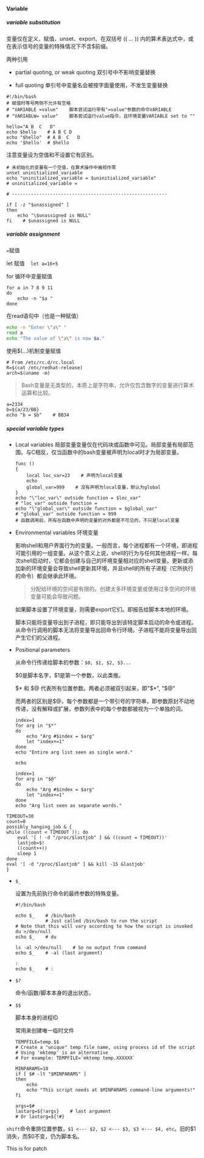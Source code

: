 #### Variable

##### variable substitution

变量仅在定义、赋值、unset、export、在双括号 (( ... )) 内的算术表达式中，或在表示信号的变量的特殊情况下不含$前缀。

两种引用

- partial quoting, or weak quoting  双引号中不影响变量替换

- full quoting  单引号中变量名会被按字面量使用，不发生变量替换

```shell
#!/bin/bash
# 赋值时等号两侧不允许有空格
# "VARIABLE =value"    脚本尝试运行带有"=value"参数的命令VARIABLE
# "VARIABLW= value"    脚本尝试运行value指令，且环境变量VARIABLE set to ""

hello="A B  C   D"
echo $hello    # A B C D
echo "$hello"  # A B  C   D
echo '$hello'  # $hello
```

注意变量设为空值和不设置它有区别。

```shell
# 未初始化的变量有一个空值，在算术操作中被视作零
unset uninitialized_variable
echo "uninitialized_variable = $uninitialized_variable"
# uninitialized_variable = 

# ---------------------------------------------------------

if [ -z "$unassigned" ]
then
    echo "\$unassigned is NULL"
fi    # $unassigned is NULL
```

##### variable assignment

`=`赋值

let 赋值    `let a=16+5`

for 循环中变量赋值

```shell
for a in 7 8 9 11
do
    echo -n "$a "
done
```

在read语句中（也是一种赋值）

```bash
echo -n "Enter \"a\" "
read a
echo "The value of \"a\" is now $a."
```

使用$(...)机制变量赋值

```shell
# From /etc/rc.d/rc.local
R=$(cat /etc/redhat-release)
arch=$(uname -m)
```

> Bash变量是无类型的，本质上是字符串，允许仅包含数字的变量进行算术运算和比较。

```shell
a=2334
b=${a/23/BB}
echo "b = $b"    # BB34
```

##### special variable types

- Local variables 局部变量变量仅在代码块或函数中可见。局部变量有局部范围。与C相反，仅当函数中的bash变量被声明为local时才为局部变量。
  
  ```shell
  func ()
  {
      local loc_var=23    # 声明为local变量
      echo
      global_var=999    # 没有声明为local变量，默认为global
  }
  echo "\"loc_var\" outside function = $loc_var"
  # "loc_var" outside function = 
  echo "\"global_var\" outside function = $global_var"
  # "global_var" outside function = 999
  # 函数调用前，所有在函数中声明的变量的对外都是不可见的，不只是local变量
  ```

- Environmental variables 环境变量
  
  影响shell和用户界面行为的变量。一般而言，每个进程都有一个环境，即进程可能引用的一组变量。从这个意义上说，shell的行为与任何其他进程一样。每次shell启动时，它都会创建与自己的环境变量相对应的shell变量。更新或添加新的环境变量会导致shell更新其环境，并且shell的所有子进程（它所执行的命令）都会继承此环境。
  
  > 分配给环境的空间是有限的。创建太多环境变量或使用过多空间的环境变量可能会导致问题。
  
  如果脚本设置了环境变量，则需要export它们。即报告给脚本本地的环境。
  
  脚本只能将变量导出到子进程，即只能导出到该特定脚本启动的命令或进程。从命令行调用的脚本无法将变量导出回命令行环境。子进程不能将变量导出回产生它们的父进程。

- Positional parameters
  
  从命令行传递给脚本的参数：`$0, $1, $2, $3...`
  
  $0是脚本名字，\$1是第一个参数，以此类推。
  
  \$* 和 \$@ 代表所有位置参数。两者必须被双引起来，即"\$*", "\$@"
  
  而两者的区别是$@，每个参数都是一个带引号的字符串，即参数原封不动地传递，没有解释或扩展，参数列表中的每个参数都被视为一个单独的词。
  
  ```shell
  index=1
  for arg in "$*"
  do
      echo "Arg #$index = $arg"
      let "index+=1"
  done
  echo "Entire arg list seen as single word."
  
  echo
  
  index=1
  for arg in "$@"
  do
      echo "Arg #$index = $arg"
      let "index+=1"
  done
  echo "Arg list seen as separate words."
  ```

```shell
TIMEOUT=30
count=0
possibly_hanging_job & {
while ((count < TIMEOUT )); do
    eval '[ ! -d "/proc/$lastjob" ] && ((count = TIMEOUT))'
    lastjob=$!
    ((count++))
    sleep 1
done
eval '[ -d "/proc/$lastjob" ] && kill -15 &lastjob'
}
```

- `$_`
  
  设置为先前执行命令的最终参数的特殊变量。
  
  ```shell
  #!/bin/bash
  
  echo $_    # /bin/bash
             # Just called /bin/bash to run the script
  # Note that this will vary according to how the script is invoked
  du >/dev/null
  echo $_    # du
  
  ls -al >/dev/null    # So no output from command
  echo $_    # -al (last argument)
  
  :
  echo $_    # :
  ```

- `$?`
  
  命令/函数/脚本本身的退出状态，

- `$$`
  
  脚本本身的进程ID
  
  常用来创建唯一临时文件
  
  ```shell
  TEMPFILE=temp.$$
  # Create a "unique" temp file name, using process id of the script
  # Using 'mktemp' is an alternative
  # For example: TEMPFILE=`mktemp temp.XXXXXX`
  ```
  
  ```shell
  MINPARAMS=10
  if [ $# -lt "$MINPARAMS" ]
  then
      echo
      echo "This script needs at $MINPARAMS command-line arguments!"
  fi
  
  args=$#
  lastarg=${!args}    # last argument
  # Or lastarg=${!#}
  ```

`shift`命令重排位置参数，`$1 <--- $2, $2 <--- $3, $3 <--- $4, etc`。旧的\$1消失，而\$0不变，仍为脚本名。

This is for patch
